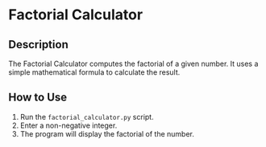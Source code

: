 # Factorial Calculator

## Description

The Factorial Calculator computes the factorial of a given number. It uses a simple mathematical formula to calculate the result.

## How to Use

1. Run the `factorial_calculator.py` script.
2. Enter a non-negative integer.
3. The program will display the factorial of the number.
